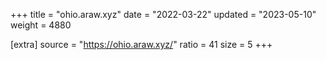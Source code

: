 +++
title = "ohio.araw.xyz"
date = "2022-03-22"
updated = "2023-05-10"
weight = 4880

[extra]
source = "https://ohio.araw.xyz/"
ratio = 41
size = 5
+++
